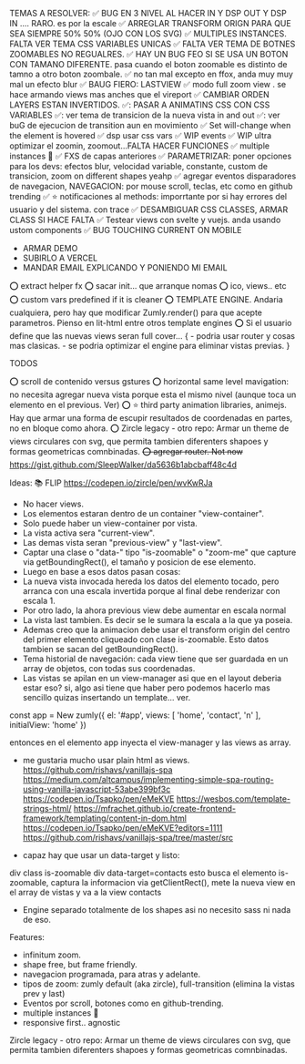 
TEMAS A RESOLVER:
✅ BUG EN 3 NIVEL AL HACER IN Y DSP OUT Y DSP IN .... RARO. es por la escale
✅ ARREGLAR TRANSFORM ORIGN PARA QUE SEA SIEMPRE 50% 50% (OJO CON LOS SVG)
✅ MULTIPLES INSTANCES. FALTA VER TEMA CSS VARIABLES UNICAS
✅ FALTA VER TEMA DE BOTNES ZOOMABLES NO REGUALRES.
✅ HAY UN BUG FEO SI SE USA UN BOTON CON TAMANO DIFERENTE. pasa cuando el boton zoomable es distinto de tamno a otro boton zoombale.
✅ no tan mal excepto en ffox, anda muy  muy mal un efecto blur 
✅ BAUG FIERO: LASTVIEW
✅ modo full zoom view . se hace armando views mas anches que el vireport
✅ CAMBIAR ORDEN LAYERS ESTAN INVERTIDOS.
✅: PASAR A ANIMATINS CSS CON CSS VARIABLES
✅: ver tema de transicion de la nueva vista in and out
✅: ver buG de ejecucion de transition aun en movimiento
✅ Set will-change when the element is hovered
✅ dsp usar css vars
✅ WIP events
✅ WIP ultra optimizar el zoomin, zoomout...FALTA HACER FUNCIONES
✅ multiple instances 💪
✅ FXS de capas anteriores
✅ PARAMETRIZAR: poner opciones para los devs: efectos blur, velocidad variable, constante, custom de transicion, zoom on different shapes yeahp
✅ agregar eventos disparadores de navegacion, NAVEGACION: por mouse scroll,  teclas, etc como en github trending
✅  ⭐️ notificaciones al methods: imporrtante por si hay errores del usuario y del sistema. con trace
✅ DESAMBIGUAR CSS CLASSES, ARMAR CLASS SI HACE FALTA
✅ Testear views con svelte y vuejs. anda usando  ustom components
✅  BUG TOUCHING CURRENT ON MOBILE
- ARMAR DEMO
- SUBIRLO A VERCEL
- MANDAR EMAIL EXPLICANDO Y PONIENDO MI EMAIL

⭕️ extract helper fx
⭕️ sacar init... que arranque nomas
⭕️ ico, views.. etc
⭕️ custom vars predefined if it is cleaner
⭕️ TEMPLATE ENGINE. Andaria cualquiera, pero hay que modificar Zumly.render() para que acepte parametros. Pienso en lit-html entre otros template engines
⭕️ Si el usuario define que las nuevas views seran full cover... {
	- podria usar router y cosas mas clasicas.
	- se podria optimizar el engine para eliminar vistas previas.
	}



TODOS

⭕️ scroll de contenido versus gstures
⭕️ horizontal same level mavigation: no necesita agregar nueva vista porque esta el mismo nivel (aunque toca un elemento en el previous. Ver)
⭕️ ⭐️ third party animation libraries, animejs. Hay que armar una forma de escupir resultados de coordenadas en partes, no en bloque como ahora.
⭕️ Zircle legacy - otro repo: Armar un theme de views circulares con svg, que permita tambien diferenters shapoes y formas geometricas comnbinadas.
~~⭕️ agregar router. Not now~~ https://gist.github.com/SleepWalker/da5636b1abcbaff48c4d

Ideas:
📚 FLIP https://codepen.io/zircle/pen/wvKwRJa
- No hacer views.
- Los elementos estaran dentro de un container "view-container".
- Solo puede haber un view-container por vista.
- La vista activa sera "current-view".
- Las demas vista seran "previous-view" y "last-view".
- Captar una clase o "data-" tipo "is-zoomable" o "zoom-me" que capture via getBoundingRect(), el tamaño y posicion de ese elemento.
- Luego en base a esos datos pasan cosas:
- La nueva vista invocada hereda los datos del elemento tocado, pero arranca con una escala invertida porque
al final debe renderizar con escala 1.
- Por otro lado, la ahora previous view debe aumentar en escala normal
- La vista last tambien. Es decir se le sumara la escala a la que ya poseia.
- Ademas creo que la animacion debe usar el transform origin del centro del primer elemento cliqueado con clase is-zoomable. Esto datos tambien se sacan del getBoundingRect().
- Tema historial de navegación: cada view tiene que ser guardada en un array de objetos, con todas sus coordenadas.
- Las vistas se apilan en un view-manager asi que en el layout deberia estar eso? si, algo asi tiene que haber pero podemos hacerlo mas sencillo quizas insertando un template... ver.

const app = New zumly({
el: '#app',
views: [
'home',
'contact',
'n'
],
initialView: 'home'
})

entonces en el elemento app inyecta el view-manager y las views as array.

- me gustaria mucho usar plain html as views.
https://github.com/rishavs/vanillajs-spa
https://medium.com/altcampus/implementing-simple-spa-routing-using-vanilla-javascript-53abe399bf3c
https://codepen.io/Tsapko/pen/eMeKVE
https://wesbos.com/template-strings-html/
https://mfrachet.github.io/create-frontend-framework/templating/content-in-dom.html
https://codepen.io/Tsapko/pen/eMeKVE?editors=1111
https://github.com/rishavs/vanillajs-spa/tree/master/src

- capaz hay que usar un data-target y listo:

div class is-zoomable
div data-target=contacts
esto busca el elemento is-zoomable, captura la informacion via getClientRect(), mete la nueva view en el array de vistas y va a la view contacts

- Engine separado totalmente de los shapes asi no necesito sass ni nada de eso.

Features:
- infinitum zoom.
- shape free, but frame friendly.
- navegacion programada, para atras y adelante.
- tipos de zoom: zumly default (aka zircle), full-transition (elimina la vistas prev y last)
- Eventos por scroll, botones como en github-trending.
- multiple instances 💪
- responsive first.. agnostic

 Zircle legacy - otro repo: Armar un theme de views circulares con svg, que permita tambien diferenters shapoes y formas geometricas comnbinadas.

